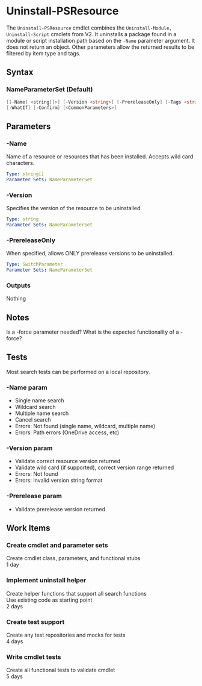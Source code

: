 # Uninstall-PSResource

The `Uninstall-PSResource` cmdlet combines the `Uninstall-Module, Uninstall-Script` cmdlets from V2.
It uninstalls a package found in a module or script installation path based on the `-Name` parameter argument.
It does not return an object.
Other parameters allow the returned results to be filtered by item type and tags.  

## Syntax

### NameParameterSet (Default)
``` PowerShell
[[-Name] <string[]>] [-Version <string>] [-PrereleaseOnly] [-Tags <string[]>]
[-WhatIf] [-Confirm] [<CommonParameters>]
```

## Parameters

### -Name

Name of a resource or resources that has been installed.
Accepts wild card characters.

```yml
Type: string[]
Parameter Sets: NameParameterSet
```

### -Version

Specifies the version of the resource to be uninstalled.

```yml
Type: string
Parameter Sets: NameParameterSet
```

### -PrereleaseOnly

When specified, allows ONLY prerelease versions to be uninstalled.

```yml
Type: SwitchParameter
Parameter Sets: NameParameterSet
```

### Outputs
Nothing


## Notes
Is a -force parameter needed? What is the expected functionality of a -force?

## Tests

Most search tests can be performed on a local repository.

### -Name param

- Single name search
- Wildcard search
- Multiple name search
- Cancel search
- Errors: Not found (single name, wildcard, multiple name)
- Errors: Path errors (OneDrive access, etc)

### -Version param

- Validate correct resource version returned
- Validate wild card (if supported), correct version range returned
- Errors: Not found
- Errors: Invalid version string format

### -Prerelease param

- Validate prerelease version returned


## Work Items

### Create cmdlet and parameter sets

Create cmdlet class, parameters, and functional stubs  
1 day

### Implement uninstall helper

Create helper functions that support all search functions  
Use existing code as starting point  
2 days

### Create test support

Create any test repositories and mocks for tests  
4 days

### Write cmdlet tests

Create all functional tests to validate cmdlet  
5 days
